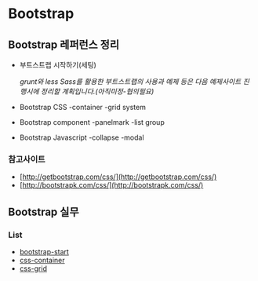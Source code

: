 ﻿# Bootstrap 


## Bootstrap 레퍼런스 정리

  - 부트스트랩 시작하기(세팅)

    *grunt와 less Sass를 활용한 부트스트랩의 사용과 예제 등은 다음 예제사이트 진행시에 정리할 계획입니다.(아직미정-협의필요)*
  - Bootstrap CSS
      -container
      -grid system 
  - Bootstrap component
      -panelmark
      -list group  
  - Bootstrap Javascript
      -collapse
      -modal

### 참고사이트
  - [http://getbootstrap.com/css/](http://getbootstrap.com/css/)    
  - [http://bootstrapk.com/css/](http://bootstrapk.com/css/)


## Bootstrap 실무
  
### List
* [bootstrap-start](docs/bootstrap-start.md)
* [css-container](docs/css-container.md)
* [css-grid](docs/css-grid.md)


